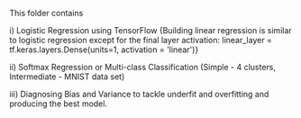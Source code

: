 This folder contains

i) Logistic Regression using TensorFlow {Building linear regression is similar to logistic regression except for the final layer activation: linear_layer = tf.keras.layers.Dense(units=1, activation = 'linear')}

ii) Softmax Regression or Multi-class Classification (Simple - 4 clusters, Intermediate - MNIST data set)

iii) Diagnosing Bias and Variance to tackle underfit and overfitting and producing the best model.
